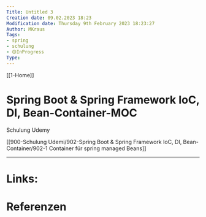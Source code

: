 ```yaml
---
Title: Untitled 3
Creation date: 09.02.2023 18:23
Modification date: Thursday 9th February 2023 18:23:27
Author: MKraus
Tags:
- spring 
- schulung 
- 🟡InProgress 
Type:
---
```


[[1-Home]]

# Spring Boot & Spring Framework IoC, DI, Bean-Container-MOC
Schulung Udemy

[[900-Schulung Udemi/902-Spring Boot & Spring Framework IoC, DI, Bean-Container/902-1 Container für spring managed Beans]]

---

# Links:
 
# Referenzen
